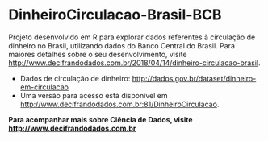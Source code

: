 # DinheiroCirculacao-Brasil-BCB

Projeto desenvolvido em R para explorar dados referentes à circulação de dinheiro no Brasil, utilizando dados do Banco Central do Brasil. Para maiores detalhes sobre o seu desenvolvimento, visite http://www.decifrandodados.com.br/2018/04/14/dinheiro-circulacao-brasil.

* Dados de circulação de dinheiro: http://dados.gov.br/dataset/dinheiro-em-circulacao
* Uma versão para acesso está disponível em http://www.decifrandodados.com.br:81/DinheiroCirculacao.

**Para acompanhar mais sobre Ciência de Dados, visite http://www.decifrandodados.com.br**
